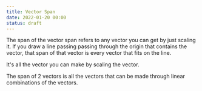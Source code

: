```yaml
---
title: Vector Span
date: 2022-01-20 00:00
status: draft
---
```


The span of the vector span refers to any vector you can get by just scaling it. If you draw a line passing passing through the origin that contains the vector, that span of that vector is every vector that fits on the line.

It's all the vector you can make by scaling the vector.

The span of 2 vectors is all the vectors that can be made through linear combinations of the vectors.
